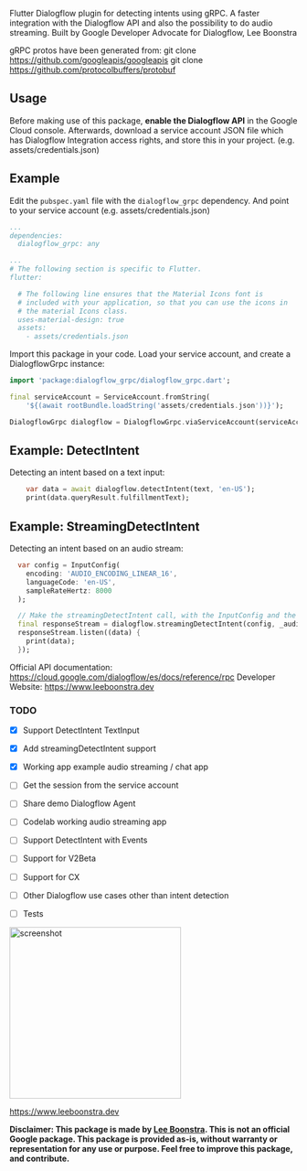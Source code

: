 Flutter Dialogflow plugin for detecting intents using gRPC. A faster integration with the Dialogflow API and also the possibility to do audio streaming. Built by Google Developer Advocate for Dialogflow, Lee Boonstra

gRPC protos have been generated from:
git clone https://github.com/googleapis/googleapis
git clone https://github.com/protocolbuffers/protobuf

## Usage

Before making use of this package, **enable the Dialogflow API** in the Google Cloud console.
Afterwards, download a service account JSON file which has Dialogflow Integration access rights,
and store this in your project. (e.g. assets/credentials.json)


## Example

Edit the `pubspec.yaml` file with the `dialogflow_grpc` dependency.
And point to your service account (e.g. assets/credentials.json)

```yaml
...
dependencies:
  dialogflow_grpc: any

...
# The following section is specific to Flutter.
flutter:

  # The following line ensures that the Material Icons font is
  # included with your application, so that you can use the icons in
  # the material Icons class.
  uses-material-design: true
  assets:
    - assets/credentials.json
```

Import this package in your code. Load your service account,
and create a DialogflowGrpc instance:

```dart
import 'package:dialogflow_grpc/dialogflow_grpc.dart';

final serviceAccount = ServiceAccount.fromString(
    '${(await rootBundle.loadString('assets/credentials.json'))}');

DialogflowGrpc dialogflow = DialogflowGrpc.viaServiceAccount(serviceAccount);
```

## Example: DetectIntent

Detecting an intent based on a text input:

```dart
    var data = await dialogflow.detectIntent(text, 'en-US');
    print(data.queryResult.fulfillmentText);
```

## Example: StreamingDetectIntent

Detecting an intent based on an audio stream:

```dart
  var config = InputConfig(
    encoding: 'AUDIO_ENCODING_LINEAR_16',
    languageCode: 'en-US',
    sampleRateHertz: 8000
  );

  // Make the streamingDetectIntent call, with the InputConfig and the audioStream
  final responseStream = dialogflow.streamingDetectIntent(config, _audioStream);
  responseStream.listen((data) {
    print(data);
  });
```

Official API documentation: https://cloud.google.com/dialogflow/es/docs/reference/rpc
Developer Website: https://www.leeboonstra.dev

### TODO

- [x] Support DetectIntent TextInput
- [x] Add streamingDetectIntent support
- [x] Working app example audio streaming / chat app
- [ ] Get the session from the service account
- [ ] Share demo Dialogflow Agent
- [ ] Codelab working audio streaming app
- [ ] Support DetectIntent with Events
- [ ] Support for V2Beta
- [ ] Support for CX
- [ ] Other Dialogflow use cases other than intent detection
- [ ] Tests


<img src="https://github.com/savelee/dialogflow_grpc_flutter/blob/main/example/assets/screenshot.png" alt="screenshot" width="300"/>

https://www.leeboonstra.dev

**Disclaimer: This package is made by [Lee Boonstra](https://twitter.com/ladysign). This is not an official Google package.
This package is provided as-is, without warranty or representation for any use or purpose.
Feel free to improve this package, and contribute.**

